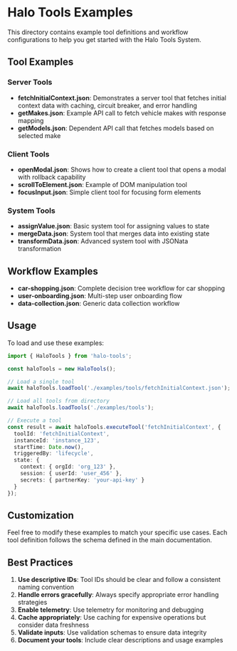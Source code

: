 # Halo Tools Examples

This directory contains example tool definitions and workflow configurations to help you get started with the Halo Tools System.

## Tool Examples

### Server Tools

- **fetchInitialContext.json**: Demonstrates a server tool that fetches initial context data with caching, circuit breaker, and error handling
- **getMakes.json**: Example API call to fetch vehicle makes with response mapping
- **getModels.json**: Dependent API call that fetches models based on selected make

### Client Tools

- **openModal.json**: Shows how to create a client tool that opens a modal with rollback capability
- **scrollToElement.json**: Example of DOM manipulation tool
- **focusInput.json**: Simple client tool for focusing form elements

### System Tools

- **assignValue.json**: Basic system tool for assigning values to state
- **mergeData.json**: System tool that merges data into existing state
- **transformData.json**: Advanced system tool with JSONata transformation

## Workflow Examples

- **car-shopping.json**: Complete decision tree workflow for car shopping
- **user-onboarding.json**: Multi-step user onboarding flow
- **data-collection.json**: Generic data collection workflow

## Usage

To load and use these examples:

```typescript
import { HaloTools } from 'halo-tools';

const haloTools = new HaloTools();

// Load a single tool
await haloTools.loadTool('./examples/tools/fetchInitialContext.json');

// Load all tools from directory
await haloTools.loadTools('./examples/tools');

// Execute a tool
const result = await haloTools.executeTool('fetchInitialContext', {
  toolId: 'fetchInitialContext',
  instanceId: 'instance_123',
  startTime: Date.now(),
  triggeredBy: 'lifecycle',
  state: {
    context: { orgId: 'org_123' },
    session: { userId: 'user_456' },
    secrets: { partnerKey: 'your-api-key' }
  }
});
```

## Customization

Feel free to modify these examples to match your specific use cases. Each tool definition follows the schema defined in the main documentation.

## Best Practices

1. **Use descriptive IDs**: Tool IDs should be clear and follow a consistent naming convention
2. **Handle errors gracefully**: Always specify appropriate error handling strategies
3. **Enable telemetry**: Use telemetry for monitoring and debugging
4. **Cache appropriately**: Use caching for expensive operations but consider data freshness
5. **Validate inputs**: Use validation schemas to ensure data integrity
6. **Document your tools**: Include clear descriptions and usage examples
